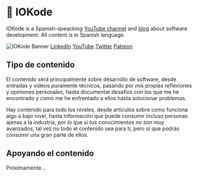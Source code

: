 # 🦋 IOKode
IOKode is a Spanish-speacking [YouTube channel](https://links.iokode.blog/youtube) and [blog](https://iokode.blog) about software development. All content is in Spanish language.

![IOKode Banner](https://user-images.githubusercontent.com/9193841/179422065-9b7a8279-b4fb-4329-aad0-7e368ded2da9.png)
[LinkedIn](https://links.iokode.blog/linkedin) [YouTube](https://links.iokode.blog/youtube) [Twitter](https://links.iokode.blog/twitter) [Patreon](https://links.iokode.blog/patreon)

## Tipo de contenido
El contenido será principalmente sobre desarrollo de software, desde entradas y vídeos puramente técnicos, pasando por mis propias reflexiones y opiniones personales, hasta documentar desafíos con los que me he encontrado y como me he enfrentado a ellos hasta solucionar problemas.

Hay contenido para todo los niveles, desde artículos sobre como funciona algo a bajo nivel, hasta información que puede consumir incluso personas ajenas a la industria, por lo que si tus conocimientos no son muy avanzados, tal vez no todo el contenido sea para ti, pero sí que podrás consumir una gran parte de ellos.

## Apoyando el contenido
Próximamente...
